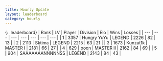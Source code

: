 ```yaml
---
title: Hourly Update
layout: leaderboard
category: hourly
---
```


{: .leaderboard}
| Rank | LV | Player | Division | Elo | Wins | Losses |
| --- | --- | --- | --- | --- | --- | --- |
| <span data-change="0">1</span> | 3357 | <span title="ID: 164871">Hungry YuYu</span> | LEGEND | <span data-change="0">2226</span> | <span data-change="0">82</span> | <span data-change="0">13</span> |
| <span data-change="0">2</span> | 2113 | <span title="ID: 353063">Sktima</span> | LEGEND | <span data-change="0">2215</span> | <span data-change="0">63</span> | <span data-change="0">21</span> |
| <span data-change="0">3</span> | 1673 | <span title="ID: 392407">Kunzut1k</span> | MASTER I | <span data-change="9">2181</span> | <span data-change="1">66</span> | <span data-change="0">27</span> |
| <span data-change="1">4</span> | 629 | <span title="ID: 540690">poon</span> | MASTER II | <span data-change="29">2162</span> | <span data-change="4">84</span> | <span data-change="0">69</span> |
| <span data-change="-1">5</span> | 904 | <span title="ID: 174294">SAAAAAAANNNNNSS</span> | LEGEND | <span data-change="0">2143</span> | <span data-change="0">84</span> | <span data-change="0">43</span> |